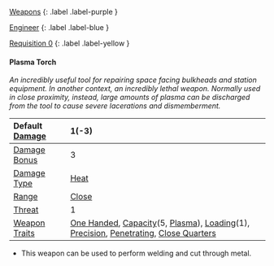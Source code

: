 
[Weapons](Game/Weapons-List)
{: .label .label-purple }

[Engineer](Game/Engineer)
{: .label .label-blue }

[Requisition 0](Game/Deployment#Requisition)
{: .label .label-yellow }
#### Plasma Torch
*An incredibly useful tool for repairing space facing bulkheads and station equipment. In another context, an incredibly lethal weapon. Normally used in close proximity, instead, large amounts of plasma can be discharged from the tool to cause severe lacerations and dismemberment.*

| Default [Damage](Core/Weapons#Calculating%20Damage) | 1(-3) |
| :--- | :--- |
| [Damage Bonus](Game/Core/Weapons#Damage%20Bonus) | 3 |
| [Damage Type](Core/Weapons#Damage%20Type) | [Heat](Game/Core/Injury#Heat) |
| [Range](Core/Weapons#Range) | [Close](Game/Core/Movement#Close) |
| [Threat](Core/Weapons#Threat) | 1 |
| [Weapon Traits](Core/Weapon-Traits) | [One Handed](Game/Core/Weapon-Traits#One%20Handed), [Capacity](Game/Core/Weapon-Traits#Capacity(X,%20Type))(5, [Plasma](Game/Munition-Details#Plasma)), [Loading](Game/Core/Weapon-Traits#Loading(X))(1), [Precision](Game/Core/Weapon-Traits#Precision), [Penetrating](Game/Core/Weapon-Traits#Penetrating), [Close Quarters](Game/Core/Weapon-Traits#Close%20Quarters) |


* This weapon can be used to perform welding and cut through metal.